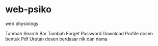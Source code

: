 # web-psiko
web physiology

Tambah Search Bar
Tambah Forget Password
Download Profile dosen bentuk Pdf
Urutan dosen berdasar nik dan nama